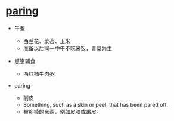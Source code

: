 # [paring](https://github.com/jiemaoli/gitblog/issues/40)

- 午餐
    - 西兰花、菜苔、玉米
    - 准备以后同一中午不吃米饭，青菜为主

- 崽崽辅食
   - 西红柿牛肉粥

- paring
   - 削皮
   - Something, such as a skin or peel, that has been pared off.
   - 被削掉的东西，例如皮肤或果皮。